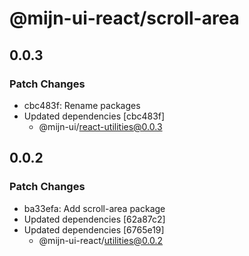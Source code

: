 # @mijn-ui-react/scroll-area

## 0.0.3

### Patch Changes

- cbc483f: Rename packages
- Updated dependencies [cbc483f]
  - @mijn-ui/react-utilities@0.0.3

## 0.0.2

### Patch Changes

- ba33efa: Add scroll-area package
- Updated dependencies [62a87c2]
- Updated dependencies [6765e19]
  - @mijn-ui-react/utilities@0.0.2
